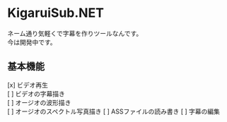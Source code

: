 # KigaruiSub.NET

ネーム通り気軽くで字幕を作りツールなんです。  
今は開発中です。

## 基本機能

[x] ビデオ再生  
[ ] ビデオの字幕描き  
[ ] オージオの波形描き  
[ ] オージオのスペクトル写真描き
[ ] ASSファイルの読み書き
[ ] 字幕の編集
